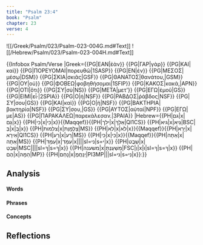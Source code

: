 ```yaml
---
title: "Psalm 23:4"
book: "Psalm"
chapter: 23
verse: 4
---
```

![[/Greek/Psalm/023/Psalm-023-004G.md#Text]]
![[/Hebrew/Psalm/023/Psalm-023-004H.md#Text]]

{{Infobox Psalm/Verse
|Greek={{PG|ΕΑΝ|ἐὰν}} {{PG|ΓΑΡ|γὰρ}} {{PG|ΚΑΙ|καὶ}} {{PG|ΠΟΡΕΥΟΜΑΙ|πορευθῶ|1SASP}} {{PG|ΕΝ|ἐν}} {{PG|ΜΕΣΟΣ|μέσῳ|DSM}} {{PG|ΣΚΙΑ|σκιᾶς|GSF}} {{PG|ΘΑΝΑΤΟΣ|θανάτου,|GSM}} {{PG|ΟΥ|οὐ}} {{PG|ΦΟΒΕΩ|φοβηθήσομαι|1SFIP}} {{PG|ΚΑΚΟΣ|κακά,|APN}} {{PG|ΟΤΙ|ὅτι}} {{PG|ΣΥ|σὺ|NS}} {{PG|ΜΕΤΑ|μετ'}} {{PG|ΕΓΩ|ἐμοῦ|GS}} {{PG|ΕΙΜΙ|εἶ·|2SPIA}} {{PG|Ο|ἡ|NSF}} {{PG|ΡΑΒΔΟΣ|ῥάβδος|NSF}} {{PG|ΣΥ|σου|GS}} {{PG|ΚΑΙ|καὶ}} {{PG|Ο|ἡ|NSF}} {{PG|ΒΑΚΤΗΡΙΑ|βακτηρία|NSF}} {{PG|ΣΥ|σου,|GS}} {{PG|ΑΥΤΟΣ|αὐταί|NPF}} {{PG|ΕΓΩ|με|AS}} {{PG|ΠΑΡΑΚΑΛΕΩ|παρεκάλεσαν.|3PAIA}}
|Hebrew={{PH|גם|x|גַּם|x}} {{PH|כִּי|x|כִּי|x}}{{Maqqef}}{{PH|ילך|x|אֵלֵךְ|QI1CS}} {{PH|גיא|x|גֵיא|BSC|בְּ|x|בְּ|x}} {{PH|צלמות|x|צַלְמָוֶת|MS}} {{PH|לא|x|לֹא|x}}{{Maqqef}}{{PH|יָרֵא|x|אִירָא|QI1CS}} {{PH|רַע|x|רָע|MS}} {{PH|כִּי|x|כִּי|x}}{{Maqqef}}{{PH|אַתָּה|x|אַתָּה|MS}} {{PH|עִמָּד|x|עִמָּדִ|x||||sl=ני|s=י|x}} {{PH|שֵׁבֶט|x|שִׁבְטְ|MSC||||sl=ךָ|s=ךָ|x}} {{PH|משענה|x|מִשְׁעַנְתֶּ|FSC|וְ|x|וּ|sl=ךָ|s=ךָ|x}} {{PH|הֶם|x|הֵמָּה|MP}} {{PH|נָחַם|x|יְנַחֲמֻ|PI3MP|||sl=ני|s=נִי|x}}׃
}}

## Analysis

#### Words

#### Phrases

#### Concepts

## Reflections
